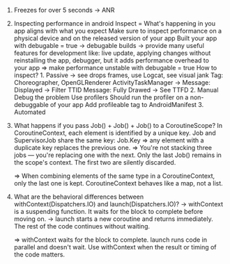 1. Freezes for over 5 seconds -> ANR

2. Inspecting performance in android
	Inspect = What's happening in you app aligns with what you expect
	Make sure to inspect performance on a physical device and on the released version of your app
	Built your app with debugable = true -> debugable builds
		-> provide many useful features for development like: live update, applying changes without reinstalling the app,
		debugger, but it adds performance overhead to your app
	=> make performance unstable with debugable = true
	How to inspect?
		1. Passive
			-> see drops frames, use Logcat, see visual jank
			Tag: Choreographer, OpenGLRenderer
			ActivityTaskManager -> Message: Displayed -> Filter TTID
				Message: Fully Drawed -> See TTFD
		2. Manual
			Debug the problem
			Use profilers
			Should run the profiler on a non-debuggable of your app
			Add profileable tag to AndroidManifest
		3. Automated

3. What happens if you pass Job() + Job() + Job() to a CoroutineScope?
	In CoroutineContext, each element is identified by a unique key. Job and SupervisorJob share the same key: Job.Key
	=> any element with a duplicate key replaces the previous one.
	=> You're not stacking three jobs — you're replacing one with the next. Only the last Job() remains in the scope's context. 
	The first two are silently discarded.

	=> When combining elements of the same type in a CoroutineContext, only the last one is kept. CoroutineContext behaves like a 
	map, not a list.

4. What are the behavioral differences between withContext(Dispatchers.IO) and launch(Dispatchers.IO)?
	-> withContext is a suspending function. It waits for the block to complete before moving on.
	-> launch starts a new coroutine and returns immediately. The rest of the code continues without waiting.

	=> withContext waits for the block to complete. launch runs code in parallel and doesn't wait. Use withContext when the result 
		or timing of the code matters.